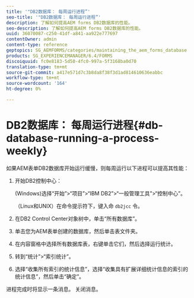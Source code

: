 ```yaml
---
title: '"DB2数据库： 每周运行进程”'
seo-title: '"DB2数据库： 每周运行进程”'
description: 了解如何提高AEM forms DB2数据库的性能。
seo-description: 了解如何提高AEM forms DB2数据库的性能。
uuid: 36070087-c250-41df-a841-aa922e777697
contentOwner: admin
content-type: reference
geptopics: SG_AEMFORMS/categories/maintaining_the_aem_forms_database
products: SG_EXPERIENCEMANAGER/6.4/FORMS
discoiquuid: fc0e8183-5d50-4fc0-997a-5f3168ba0d70
translation-type: tm+mt
source-git-commit: a417e571d7c3b8da8f38f3d1ad814610636eabbc
workflow-type: tm+mt
source-wordcount: '164'
ht-degree: 0%

---
```



# DB2数据库： 每周运行进程{#db-database-running-a-process-weekly}

如果AEM表单DB2数据库开始运行缓慢，则每周运行以下进程可以提高其性能：

1. 开始DB2控制中心：

   (Windows)选择“开始”>“项目”>“IBM DB2”>“一般管理工具”>“控制中心”。

   （Linux和UNIX）在命令提示符下，键入命 `db2jcc` 令。

1. 在DB2 Control Center对象树中，单击“所有数据库”。
1. 单击您为AEM表单创建的数据库，然后单击表文件夹。
1. 在内容窗格中选择所有数据库表，右键单击它们，然后选择运行统计。
1. 转到“统计”>“索引统计”。
1. 选择“收集所有索引的统计信息”，选择“收集具有扩展详细统计信息的索引的统计信息”，然后单击“确定”。

进程完成时将显示一条消息。 关闭消息。
